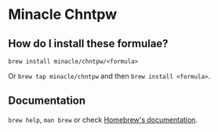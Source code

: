 # Minacle Chntpw

## How do I install these formulae?

`brew install minacle/chntpw/<formula>`

Or `brew tap minacle/chntpw` and then `brew install <formula>`.

## Documentation

`brew help`, `man brew` or check [Homebrew's documentation](https://docs.brew.sh).

